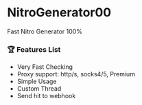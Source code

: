 # NitroGenerator00
Fast Nitro Generator 100% 

### 🏆 Features List
- Very Fast Checking
- Proxy support: http/s, socks4/5, Premium
- Simple Usage
- Custom Thread
- Send hit to webhook
